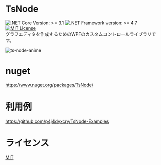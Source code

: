 # TsNode
![.NET Core Version: >= 3.1](https://img.shields.io/badge/.NET%20Core-%3E%3D%203.1-brightgreen) 
![.NET Framework version: >= 4.7](https://img.shields.io/badge/.NET%20Framework-%3E%3D%204.7-brightgreen) [![MIT License](http://img.shields.io/badge/license-MIT-lightgray)](LICENSE)  
グラフエディタを作成するためのWPFのカスタムコントロールライブラリです。

![ts-node-anime](https://user-images.githubusercontent.com/11988607/56496933-6e9e0580-6536-11e9-8a80-967e5dcdc8a6.gif)

# nuget
https://www.nuget.org/packages/TsNode/

# 利用例
https://github.com/p4j4dyxcry/TsNode-Examples

# ライセンス
[MIT](https://github.com/p4j4dyxcry/TsNode/blob/master/LICENSE)
